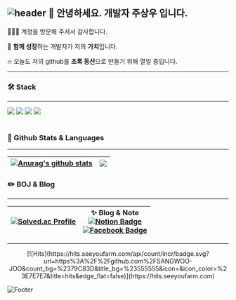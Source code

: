 ![header](https://capsule-render.vercel.app/api?type=waving&color=B993D6&height=100&section=header&text=&fontSize=90)
****👋**** 안녕하세요. 개발자 **주상우** 입니다.  
---
🙇🏻‍♂️ 계정을 방문해 주셔서 감사합니다. 

👥 **함께 성장**하는 개발자가 저의 **가치**입니다.

🔥 오늘도 저의 github를  **초록 동산**으로 만들기 위해 열일 중입니다.

---
###  🛠 Stack
---
  <img src="https://img.shields.io/badge/Python-3766AB?style=flat-square&logo=Python&logoColor=white"/></a> <img src="https://img.shields.io/badge/Java-007396?style=flat-square&logo=Java&logoColor=white"/></a> <img src="https://img.shields.io/badge/Spring-6DB33F?style=flat-square&logo=Spring&logoColor=white"/></a>  <img src="https://img.shields.io/badge/SpringBoot-6DB33F?style=flat-square&logo=SpringBoot&logoColor=white"/></a>
<br></br>
### 🍒 Github Stats & Languages
---
| <a href="https://github.com/anuraghazra/github-readme-stats"><img align="center" src="https://github-readme-stats.vercel.app/api?username=SANGWOO-JOO&show_icons=true&include_all_commits=true&theme=highcontrast&hide_border=true" alt="Anurag's github stats" /></a> | <a href="https://github.com/anuraghazra/github-readme-stats"><img align="center" src="https://github-readme-stats.vercel.app/api/top-langs/?username=6810779s&layout=compact&theme=highcontrast" /></a> |
| ------------- | ------------- |
### ✏️  BOJ & Blog
---
| [![Solved.ac Profile](http://mazassumnida.wtf/api/generate_badge?boj=swpeter)](https://solved.ac/swpeter) |✨ Blog & Note <br> [![Notion Badge](https://img.shields.io/badge/-Notion-92a8d1?logo=notion&logoColor=white&link=https://www.notion.so/Bio-105b3e3de6de49f0babd3c9e4f3e3c75)](https://)<br>[![Facebook Badge](https://img.shields.io/badge/-Facebook-92a8d1?logo=facebook&logoColor=white&link=https://www.facebook.com/YebinKimakaVIVI)](https://)|
| ------------- | ------------- |
---
<p align="center">
[![Hits](https://hits.seeyoufarm.com/api/count/incr/badge.svg?url=https%3A%2F%2Fgithub.com%2FSANGWOO-JOO&count_bg=%2379C83D&title_bg=%23555555&icon=&icon_color=%23E7E7E7&title=hits&edge_flat=false)](https://hits.seeyoufarm.com) 

![Footer](https://capsule-render.vercel.app/api?type=waving&color=B993D6&height=100&section=footer)
